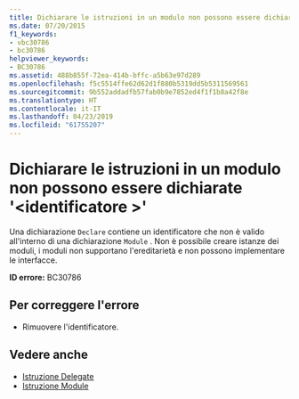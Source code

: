 ```yaml
---
title: Dichiarare le istruzioni in un modulo non possono essere dichiarate '<specifier>'
ms.date: 07/20/2015
f1_keywords:
- vbc30786
- bc30786
helpviewer_keywords:
- BC30786
ms.assetid: 488b855f-72ea-414b-bffc-a5b63e97d289
ms.openlocfilehash: f5c5514ffe62d62d1f880b5319dd5b5311569561
ms.sourcegitcommit: 9b552addadfb57fab0b9e7852ed4f1f1b8a42f8e
ms.translationtype: HT
ms.contentlocale: it-IT
ms.lasthandoff: 04/23/2019
ms.locfileid: "61755207"
---
```

# <a name="declare-statements-in-a-module-cannot-be-declared-specifier"></a>Dichiarare le istruzioni in un modulo non possono essere dichiarate '\<identificatore >'
Una dichiarazione `Declare` contiene un identificatore che non è valido all'interno di una dichiarazione `Module` . Non è possibile creare istanze dei moduli, i moduli non supportano l'ereditarietà e non possono implementare le interfacce.  
  
 **ID errore:** BC30786  
  
## <a name="to-correct-this-error"></a>Per correggere l'errore  
  
- Rimuovere l'identificatore.  
  
## <a name="see-also"></a>Vedere anche

- [Istruzione Delegate](../../visual-basic/language-reference/statements/delegate-statement.md)
- [Istruzione Module](../../visual-basic/language-reference/statements/module-statement.md)

